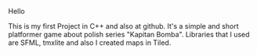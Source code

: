 Hello

This is my first Project in C++ and also at github. It's a simple and short platformer game about polish series "Kapitan Bomba".
Libraries that I used are SFML, tmxlite and also I created maps in Tiled. 

